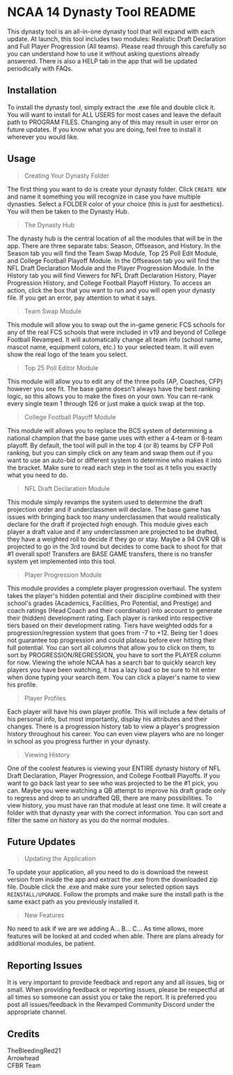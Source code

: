 # NCAA 14 Dynasty Tool README

This dynasty tool is an all-in-one dynasty tool that will expand with each update. At launch, this tool includes two modules: Realistic Draft Declaration and Full Player Progression (All teams). Please read through this carefully so you can understand how to use it without asking questions already answered. There is also a HELP tab in the app that will be updated periodically with FAQs.

## Installation

To install the dynasty tool, simply extract the .exe file and double click it. You will want to install for ALL USERS for most cases and leave the default path to PROGRAM FILES. Changing any of this may result in user error on future updates. If you know what you are doing, feel free to install it wherever you would like.

## Usage

> Creating Your Dynasty Folder

The first thing you want to do is create your dynasty folder. Click `CREATE NEW` and name it something you will recognize in case you have multiple dynasties. Select a FOLDER color of your choice (this is just for aesthetics). You will then be taken to the Dynasty Hub.

> The Dynasty Hub

The dynasty hub is the central location of all the modules that will be in the app.  There are three separate tabs: Season, Offseason, and History. In the Season tab you will find the Team Swap Module, Top 25 Poll Edit Module, and College Football Playoff Module.  In the Offseason tab you will find the NFL Draft Declaration Module and the Player Progression Module.  In the History tab you will find Viewers for NFL Draft Declaration History, Player Progression History, and College Football Playoff History.  To access an action, click the box that you want to run and you will open your dynasty file. If you get an error, pay attention to what it says.

> Team Swap Module

This module will allow you to swap out the in-game generic FCS schools for any of the real FCS schools that were included in v19 and beyond of College Football Revamped.  It will automatically change all team info (school name, mascot name, equipment colors, etc.) to your selected team.  It will even show the real logo of the team you select.

> Top 25 Poll Editor Module

This module will allow you to edit any of the three polls (AP, Coaches, CFP) however you see fit.  The base game doesn't always have the best ranking logic, so this allows you to make the fixes on your own.  You can re-rank every single team 1 through 126 or just make a quick swap at the top.

> College Football Playoff Module

This module will allows you to replace the BCS system of determining a national champion that the base game uses with either a 4-team or 8-team playoff.  By default, the tool will pull in the top 4 (or 8) teams by CFP Poll ranking, but you can simply click on any team and swap them out if you want to use an auto-bid or different system to determine who makes it into the bracket.  Make sure to read each step in the tool as it tells you exactly what you need to do.

> NFL Draft Declaration Module

This module simply revamps the system used to determine the draft projection order and if underclassmen will declare. The base game has issues with bringing back too many underclassmen that would realistically declare for the draft if projected high enough. This module gives each player a draft value and if any underclassmen are projected to be drafted, they have a weighted roll to decide if they go or stay. Maybe a 94 OVR QB is projected to go in the 3rd round but decides to come back to shoot for that #1 overall spot! Transfers are BASE GAME transfers, there is no transfer system yet implemented into this tool.

> Player Progression Module

This module provides a complete player progression overhaul. The system takes the player's hidden potential and their discipline combined with their school's grades (Academics, Facilities, Pro Potential, and Prestige) and coach ratings (Head Coach and their coordinator) into account to generate their (hidden) development rating. Each player is ranked into respective tiers based on their development rating. Tiers have weighted odds for a progression/regression system that goes from -7 to +12. Being tier 1 does not guarantee top progression and could plateau before ever hitting their full potential. You can sort all columns that allow you to click on them, to sort by PROGRESSION/REGRESSION, you have to sort the PLAYER column for now. Viewing the whole NCAA has a search bar to quickly search key players you have been watching, it has a lazy load so be sure to hit enter when done typing your search item. You can click a player's name to view his profile.

> Player Profiles

Each player will have his own player profile. This will include a few details of his personal info, but most importantly, display his attributes and their changes. There is a progression history tab to view a player's progression history throughout his career. You can even view players who are no longer in school as you progress further in your dynasty.

> Viewing History

One of the coolest features is viewing your ENTIRE dynasty history of NFL Draft Declaration, Player Progression, and College Football Playoffs. If you want to go back last year to see who was projected to be the #1 pick, you can. Maybe you were watching a QB attempt to improve his draft grade only to regress and drop to an undrafted QB, there are many possibilities. To view history, you must have ran that module at least one time. It will create a folder with that dynasty year with the correct information. You can sort and filter the same on history as you do the normal modules.

## Future Updates
> Updating the Application

To update your application, all you need to do is download the newest version from inside the app and extract the .exe from the downloaded zip file. Double click the .exe and make sure your selected option says `REINSTALL/UPGRADE`. Follow the prompts and make sure the install path is the same exact path as you previously installed it.

> New Features

No need to ask if we are we adding A... B... C... As time allows, more features will be looked at and coded when able. There are plans already for additional modules, be patient.

## Reporting Issues
It is very important to provide feedback and report any and all issues, big or small. When providing feedback or reporting issues, please be respectful at all times so someone can assist you or take the report. It is preferred you post all issues/feedback in the Revamped Community Discord under the appropriate channel. 

## Credits
TheBleedingRed21  
Arrowhead  
CFBR Team
